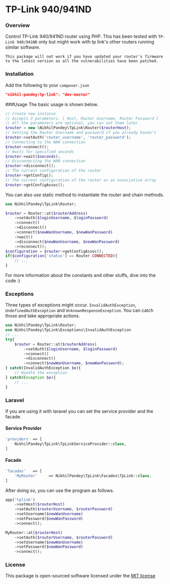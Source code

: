 # TP-Link 940/941ND

### Overview
Control TP-Link 940/941ND router using PHP. This has been tested with `TP-Link 940/941ND` only but might work with tp link's other routers running similar software.

`This package will not work if you have updated your router's firmware to the latest version as all the vulnerabilities have been patched.`

### Installation
Add the following to your `composer.json`

```json
"nikhil-pandey/tp-link": "dev-master"
```

###Usage
The basic usage is shown below.
```php
// Create new instance
// Accepts 3 parameters. [ Host, Router Username, Router Password ]
// All the parameters are optional, you can set them later
$router = new \NikhilPandey\TpLink\Router($routerHost);
// Setting the Router Username and password if you already haven't
$router->setAuth('router_username', 'router_password');
// Connecting to the WAN connection
$router->connect();
// Waits for specified seconds
$router->wait($seconds);
// Disconnecting the WAN connection
$router->disconnect();
// The current configuration of the router
$router->getConfig();
// The current configuration of the router as an associative array
$router->getConfigAssoc();
```

You can also use static method to instantiate the router and chain methods.
```php
use NikhilPandey\TpLink\Router;

$router = Router::at($routerAddress)
    ->setAuth($loginUsername, $loginPassword)
    ->connect()
    ->disconnect()
    ->connect($newWanUsername, $newWanPassword)
    ->wait()
    ->disconnect($newWanUsername, $newWanPassword)
    ->reconnect();
$configuration = $router->getConfigAssoc();
if($configuration['status'] == Router.CONNECTED){
    // ...
}
```
For more information about the constants and other stuffs, dive into the code :)

### Exceptions
Three types of exceptions might occur. `InvalidAuthException`, `UndefinedAuthException` and `UnknownResponseException`. You can catch those and take appropriate actions.
```php
use NikhilPandey\TpLink\Router;
use NikhilPandey\TpLink\Exceptions\InvalidAuthException
// ...
try{
    $router = Router::at($routerAddress)
        ->setAuth($loginUsername, $loginPassword)
        ->connect()
        ->disconnect()
        ->connect($newWanUsername, $newWanPassword);
} catch(InvalidAuthException $e){
    // Handle the exception
} catch(Exception $e){
    // ...
}
```

### Laravel
If you are using it with laravel you can set the service provider and the facade.

#### Service Provider
```php
'providers' => [
    NikhilPandey\TpLink\TpLinkServiceProvider::class,
]
```
#### Facade
```php
'facades'   => [
    'MyRouter'     => NikhilPandey\TpLink\Facades\TpLink::class,
]
```

After doing so, you can use the program as follows.
```php
app('tplink')
    ->setHost($routerHost)
    ->setAuth($routerUsername, $routerPassword)
    ->setUsername($newWanUsername)
    ->setPassword($newWanPassword)
    ->connect();

MyRouter::at($routerHost)
    ->setAuth($routerUsername, $routerPassword)
    ->setUsername($newWanUsername)
    ->setPassword($newWanPassword)
    ->connect();
```

### License
This package is open-sourced software licensed under the [MIT license](http://opensource.org/licenses/MIT)